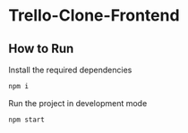 # Trello-Clone-Frontend

## How to Run
Install the required dependencies
```bash
npm i
```
Run the project in development mode
```bash
npm start
```

